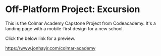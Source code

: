 # Off-Platform Project: Excursion

This is the Colmar Academy Capstone Project from Codeacademy.  It's a landing page with a mobile-first design for a new school.

Click the below link for a preview.

https://www.jonhayjr.com/colmar-academy